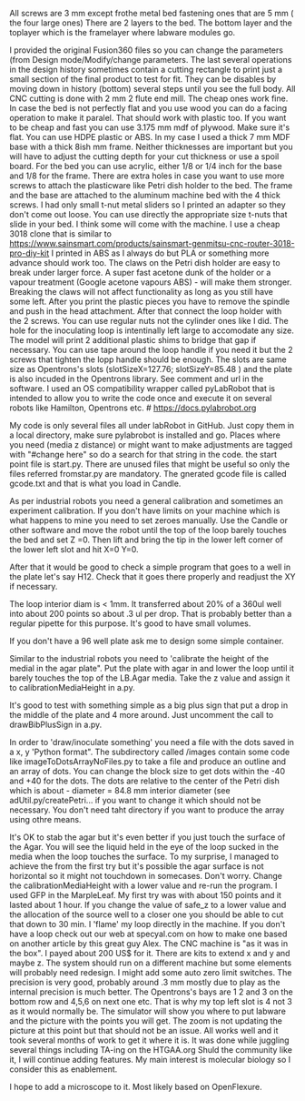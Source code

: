 All screws are 3 mm except frothe metal bed fastening ones that are 5 mm ( the four large ones)
There are 2 layers to the bed. The bottom layer and the toplayer which is the framelayer where labware modules go.

I provided the original Fusion360 files so you can change the parameters (from Design mode/Modify/change parameters. The last several operations in the design history sometimes contain a cutting rectangle to print just a small section of the final product to test for fit. They can be disables by moving down in history (bottom) several steps until you see the full body.
All CNC cutting is done with 2 mm 2 flute end mill. The cheap ones work fine.
In case the bed is not perfectly flat and you use wood you can do a facing operation to make it paralel. That should  work with plastic too.
If you want to be cheap and fast you can use 3.175 mm mdf of plywood. Make sure it's flat. You can use HDPE plastic or ABS. In my case I used a thick 7 mm MDF base with a thick 8ish mm frame.  Neither thicknesses are important but you will have to adjust the cutting depth for your cut thickness or use a spoil board.
For the bed you can use acrylic, either 1/8 or 1/4 inch for the base and 1/8 for the frame.
There are extra holes in case you want to use more screws to attach the plasticware like Petri dish holder to the bed.
The frame and the base are attached to the aluminum machine bed with the 4 thick screws. I had only small t-nut metal sliders so I printed an adapter so they don't come out loose. You can use directly the appropriate size t-nuts that slide in your bed. I think some will come with the machine. I use a cheap 3018 clone that is similar to https://www.sainsmart.com/products/sainsmart-genmitsu-cnc-router-3018-pro-diy-kit
I printed in ABS as I always do but PLA or something more advance should work too. The claws on the Petri dish holder are easy to break under larger force. A super fast acetone dunk of the holder or a vapour treatment (Google acetone vapours ABS) - will make them stronger. Breaking the claws will not affect functionality as long as you still have some left.
After you print the plastic pieces you have to remove the spindle and push in the head attachment. After that connect the loop holder with the 2 screws. You can use regular nuts not the cylinder ones like I did. The hole for the inoculating loop is intentinally left large to accomodate any size. The model will print 2 additional plastic shims to bridge that gap if necessary. You can use tape around the loop handle if you need it but the 2 screws that tighten the lopp handle should be enough.
The slots are same size as Opentrons's slots (slotSizeX=127.76; slotSizeY=85.48 ) and the plate is also incuded in the Opentrons library. See comment and url in the software. I used an OS compatibility wrapper called pyLabRobot that is intended to allow you to write the code once and execute it on several robots like Hamilton, Opentrons etc.
    # https://docs.pylabrobot.org
	
My code is only several files all under labRobot in GitHub. Just copy them in a local directory, make sure pylabrobot is installed and go. Places where you need (media  z distance) or might want to make adjustments are tagged with "#change here" so do a search for that string in the code.
	the start point file is start.py. There are unused files that might be useful so only the files referred fromstar.py are mandatory.
The gnerated gcode file is called gcode.txt and that is what you load in Candle.

As per industrial robots you need a general calibration and sometimes an experiment calibration.
If you don't have limits on your machine which is what happens to mine you need to set zeroes manually. Use the Candle or other software and move the robot until the top of the loop barely touches the bed and set Z =0. Then lift and bring the tip in the lower left corner of the lower left slot and hit X=0 Y=0.

After that it would be good to check a simple program that goes to a well in the plate let's say H12. Check that it goes there properly and readjust the XY if necessary.

The loop interior diam is < 1mm. It transferred about 20% of a 360ul well into about 200 points so about .3 ul per drop. That is probably better than a regular pipette for this purpose. It's good to have small volumes.

If you don't have a 96 well plate ask me to design some simple container.

Similar to the industrial robots you need to 'calibrate  the height of the medial in the agar plate". Put the plate with agar in and lower the loop until it barely touches the top of the LB.Agar media. Take the z value and assign it to calibrationMediaHeight in a.py.


It's good to test with something simple as a big plus sign that put a drop in the middle of the plate and 4 more around. Just uncomment the call to drawBibPlusSign in a.py.

In order to 'draw/inoculate something' you need a file with the dots saved in a x, y 'Python format".
The subdirectory called /images contain some code like imageToDotsArrayNoFiles.py to take a file and produce an outline and an array of dots. You can change the block size to get dots within the -40 and +40 for the dots. The dots are relative to the center of the Petri dish which is about  -  diameter = 84.8 mm interior diameter (see adUtil.py/createPetri... if you want to change it which should not be necessary. You don't need taht directory if you want to produce the array using othre means.

It's OK to stab the agar but it's even better if you just touch the surface of the Agar. You will see the liquid held in the eye of the loop sucked in the media when the loop touches the surface. 
To my surprise, I managed to achieve the from the first try but it's possible the agar surface is not horizontal so it might not touchdown in somecases. Don't worry. Change the calibrationMediaHeight with a lower value and re-run the program.
I used GFP in the MarpleLeaf.
My first try was with about 150 points and it lasted about 1 hour. If you change the value of safe_z to a lower value and the allocation of the source well to a closer one you should be able to cut that down to 30 min.
I 'flame' my loop directly in the machine. If you don't have a loop check out our web at specyal.com on how to make one based on another article by this great guy Alex.
The CNC machine is "as it was in the box". I payed about 200 US$ for it. There are kits to extend x and y and maybe z. The system should run on a different machine but some elements will probably need redesign. I might add some auto zero limit switches.
The precision is very good, probably around .3 mm mostly due to play as the internal precision is much better.
The Opentrons's bays are 1 2 and 3 on the bottom row and 4,5,6 on next one etc. That is why my top left slot is 4 not 3 as it would normally be. The simulator will show you where to put labware and the picture with the points you will get. The zoom is not updating the picture at this point but that should not be an issue.
All works well and it took several months of work to get it where it is. It was done while juggling several things including TA-ing on the HTGAA.org
Shuld the community like it, I will continue adding features. My main interest is molecular biology so I consider this as enablement.

I hope to add a microscope to it. Most likely based on OpenFlexure.